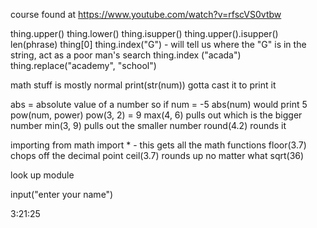 course found at https://www.youtube.com/watch?v=rfscVS0vtbw

thing.upper()
thing.lower()
thing.isupper()
thing.upper().isupper()
len(phrase)
thing[0]
thing.index("G") - will tell us where the "G" is in the string, act as a poor man's search
thing.index ("acada")
thing.replace("academy", "school")

math stuff is mostly normal
print(str(num)) gotta cast it to print it

abs = absolute value of a number
so if num = -5
abs(num)
would print 5
pow(num, power)
pow(3, 2) = 9
max(4, 6)  pulls out which is the bigger number
min(3, 9) pulls out the smaller number
round(4.2) rounds it

importing
from math import * - this gets all the math functions
floor(3.7) chops off the decimal point
ceil(3.7) rounds up no matter what
sqrt(36)

look up module


input("enter your name")

3:21:25
